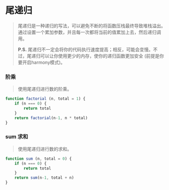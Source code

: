 # 尾递归

> 尾递归是一种递归的写法，可以避免不断的将函数压栈最终导致堆栈溢出。通过设置一个累加参数，并且每一次都将当前的值累加上去，然后递归调用。
>
> **P.S.** 尾递归不一定会将你的代码执行速度提高；相反，可能会变慢。不过，尾递归可以让你使用更少的内存，使你的递归函数更加安全 (前提是你要开启harmony模式)。

### 阶乘

> 使用尾递归进行数的阶乘。

```javascript
function factorial (n, total = 1) {
    if (n === 0) {
        return total
    }
    return factorial(n-1, n * total)
}
```
### sum 求和

> 使用尾递归进行数的求和。

```javascript
function sum (n, total = 0) {
    if (n === 0) {
        return total
    }
    return sum(n-1, total + n)
}
```


